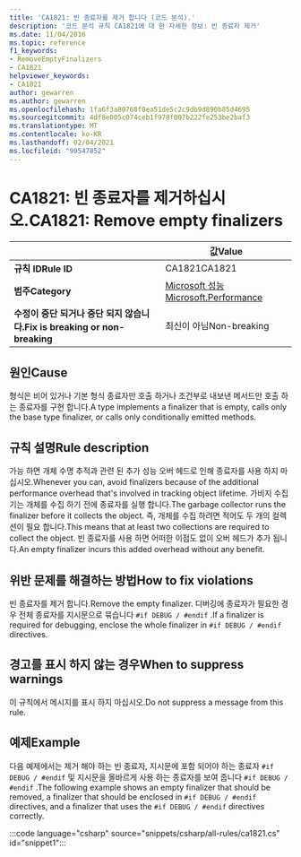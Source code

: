 ```yaml
---
title: 'CA1821: 빈 종료자를 제거 합니다 (코드 분석).'
description: '코드 분석 규칙 CA1821에 대 한 자세한 정보: 빈 종료자 제거'
ms.date: 11/04/2016
ms.topic: reference
f1_keywords:
- RemoveEmptyFinalizers
- CA1821
helpviewer_keywords:
- CA1821
author: gewarren
ms.author: gewarren
ms.openlocfilehash: 1fa6f3a80768f0ea51de5c2c9db9d890b85d4695
ms.sourcegitcommit: 4df8e005c074ceb1f978f007b222fe253be2baf3
ms.translationtype: MT
ms.contentlocale: ko-KR
ms.lasthandoff: 02/04/2021
ms.locfileid: "99547852"
---
```

# <a name="ca1821-remove-empty-finalizers"></a><span data-ttu-id="414aa-103">CA1821: 빈 종료자를 제거하십시오.</span><span class="sxs-lookup"><span data-stu-id="414aa-103">CA1821: Remove empty finalizers</span></span>

| | <span data-ttu-id="414aa-104">값</span><span class="sxs-lookup"><span data-stu-id="414aa-104">Value</span></span> |
|-|-|
| <span data-ttu-id="414aa-105">**규칙 ID**</span><span class="sxs-lookup"><span data-stu-id="414aa-105">**Rule ID**</span></span> |<span data-ttu-id="414aa-106">CA1821</span><span class="sxs-lookup"><span data-stu-id="414aa-106">CA1821</span></span>|
| <span data-ttu-id="414aa-107">**범주**</span><span class="sxs-lookup"><span data-stu-id="414aa-107">**Category**</span></span> |[<span data-ttu-id="414aa-108">Microsoft 성능</span><span class="sxs-lookup"><span data-stu-id="414aa-108">Microsoft.Performance</span></span>](performance-warnings.md)|
| <span data-ttu-id="414aa-109">**수정이 중단 되거나 중단 되지 않습니다.**</span><span class="sxs-lookup"><span data-stu-id="414aa-109">**Fix is breaking or non-breaking**</span></span> |<span data-ttu-id="414aa-110">최신이 아님</span><span class="sxs-lookup"><span data-stu-id="414aa-110">Non-breaking</span></span>|

## <a name="cause"></a><span data-ttu-id="414aa-111">원인</span><span class="sxs-lookup"><span data-stu-id="414aa-111">Cause</span></span>

<span data-ttu-id="414aa-112">형식은 비어 있거나 기본 형식 종료자만 호출 하거나 조건부로 내보낸 메서드만 호출 하는 종료자를 구현 합니다.</span><span class="sxs-lookup"><span data-stu-id="414aa-112">A type implements a finalizer that is empty, calls only the base type finalizer, or calls only conditionally emitted methods.</span></span>

## <a name="rule-description"></a><span data-ttu-id="414aa-113">규칙 설명</span><span class="sxs-lookup"><span data-stu-id="414aa-113">Rule description</span></span>

<span data-ttu-id="414aa-114">가능 하면 개체 수명 추적과 관련 된 추가 성능 오버 헤드로 인해 종료자를 사용 하지 마십시오.</span><span class="sxs-lookup"><span data-stu-id="414aa-114">Whenever you can, avoid finalizers because of the additional performance overhead that's involved in tracking object lifetime.</span></span> <span data-ttu-id="414aa-115">가비지 수집기는 개체를 수집 하기 전에 종료자를 실행 합니다.</span><span class="sxs-lookup"><span data-stu-id="414aa-115">The garbage collector runs the finalizer before it collects the object.</span></span> <span data-ttu-id="414aa-116">즉, 개체를 수집 하려면 적어도 두 개의 컬렉션이 필요 합니다.</span><span class="sxs-lookup"><span data-stu-id="414aa-116">This means that at least two collections are required to collect the object.</span></span> <span data-ttu-id="414aa-117">빈 종료자를 사용 하면 어떠한 이점도 없이 오버 헤드가 추가 됩니다.</span><span class="sxs-lookup"><span data-stu-id="414aa-117">An empty finalizer incurs this added overhead without any benefit.</span></span>

## <a name="how-to-fix-violations"></a><span data-ttu-id="414aa-118">위반 문제를 해결하는 방법</span><span class="sxs-lookup"><span data-stu-id="414aa-118">How to fix violations</span></span>

<span data-ttu-id="414aa-119">빈 종료자를 제거 합니다.</span><span class="sxs-lookup"><span data-stu-id="414aa-119">Remove the empty finalizer.</span></span> <span data-ttu-id="414aa-120">디버깅에 종료자가 필요한 경우 전체 종료자를 지시문으로 묶습니다 `#if DEBUG / #endif` .</span><span class="sxs-lookup"><span data-stu-id="414aa-120">If a finalizer is required for debugging, enclose the whole finalizer in `#if DEBUG / #endif` directives.</span></span>

## <a name="when-to-suppress-warnings"></a><span data-ttu-id="414aa-121">경고를 표시 하지 않는 경우</span><span class="sxs-lookup"><span data-stu-id="414aa-121">When to suppress warnings</span></span>

<span data-ttu-id="414aa-122">이 규칙에서 메시지를 표시 하지 마십시오.</span><span class="sxs-lookup"><span data-stu-id="414aa-122">Do not suppress a message from this rule.</span></span>

## <a name="example"></a><span data-ttu-id="414aa-123">예제</span><span class="sxs-lookup"><span data-stu-id="414aa-123">Example</span></span>

<span data-ttu-id="414aa-124">다음 예제에서는 제거 해야 하는 빈 종료자, 지시문에 포함 되어야 하는 종료자 `#if DEBUG / #endif` 및 지시문을 올바르게 사용 하는 종료자를 보여 줍니다 `#if DEBUG / #endif` .</span><span class="sxs-lookup"><span data-stu-id="414aa-124">The following example shows an empty finalizer that should be removed, a finalizer that should be enclosed in `#if DEBUG / #endif` directives, and a finalizer that uses the `#if DEBUG / #endif` directives correctly.</span></span>

:::code language="csharp" source="snippets/csharp/all-rules/ca1821.cs" id="snippet1":::
